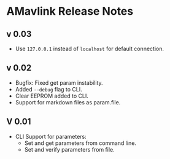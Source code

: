 # AMavlink Release Notes

## v 0.03

* Use ```127.0.0.1``` instead of ```localhost``` for default connection.

## v 0.02

* Bugfix: Fixed get param instability.
* Added ```--debug``` flag to CLI.
* Clear EEPROM added to CLI.
* Support for markdown files as param.file.

## V 0.01

* CLI Support for parameters:
    * Set and get parameters from command line.
    * Set and verify parameters from file.